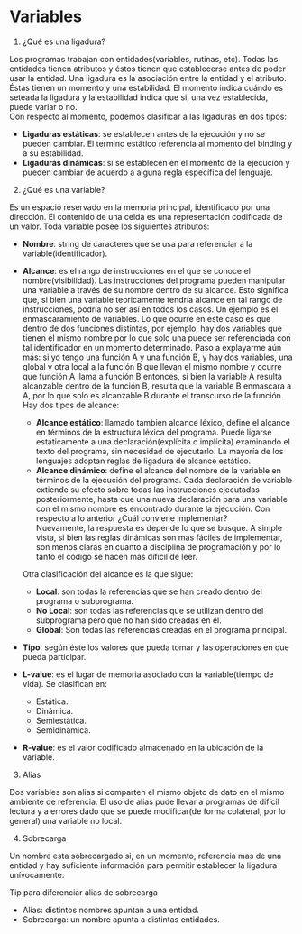 # Variables

1. ¿Qué es una ligadura?

Los programas trabajan con entidades(variables, rutinas, etc). Todas las entidades tienen atributos y éstos tienen que establecerse antes de poder usar la entidad. Una ligadura es la asociación entre la entidad y el atributo. Éstas tienen un momento y una estabilidad. El momento indica cuándo es seteada la ligadura y la estabilidad indica que si, una vez establecida, puede variar o no.  
Con respecto al momento, podemos clasificar a las ligaduras en dos tipos:
* **Ligaduras estáticas**: se establecen antes de la ejecución y no se pueden cambiar. El termino estático referencia al momento del binding y a su estabilidad.
* **Ligaduras dinámicas**: si se establecen en el momento de la ejecución y pueden cambiar de acuerdo a alguna regla específica del lenguaje.

2. ¿Qué es una variable?

Es un espacio reservado en la memoria principal, identificado por una dirección. El contenido de una celda es una representación codificada de un valor. Toda variable posee los siguientes atributos:
* **Nombre**: string de caracteres que se usa para referenciar a la variable(identificador).
* **Alcance**: es el rango de instrucciones en el que se conoce el nombre(visibilidad). Las instrucciones del programa pueden manipular una variable a través de su nombre dentro de su alcance. Esto significa que, si bien una variable teoricamente tendría alcance en tal rango de instrucciones, podría no ser así en todos los casos. Un ejemplo es el enmascaramiento de variables. Lo que ocurre en este caso es que dentro de dos funciones distintas, por ejemplo, hay dos variables que tienen el mismo nombre por lo que solo una puede ser referenciada con tal identificador en un momento determinado. Paso a explayarme aún más: si yo tengo una función A y una función B, y hay dos variables, una global y otra local a la función B que llevan el mismo nombre y ocurre que función A llama a función B entonces, si bien la variable A resulta alcanzable dentro de la función B, resulta que la variable B enmascara a A, por lo que solo es alcanzable B durante el transcurso de la función.  
Hay dos tipos de alcance:
	+ **Alcance estático**: llamado también alcance léxico, define el alcance en términos de la estructura léxica del programa. Puede ligarse estáticamente a una declaración(explícita o implícita) examinando el texto del programa, sin necesidad de ejecutarlo. La mayoría de los lenguajes adoptan reglas de ligadura de alcance estático.
	+ **Alcance dinámico**: define el alcance del nombre de la variable en términos de la ejecución del programa. Cada declaración de variable extiende su efecto sobre todas las instrucciones ejecutadas posteriormente, hasta que una nueva declaración para una variable con el mismo nombre es encontrado durante la ejecución.
	Con respecto a lo anterior ¿Cuál conviene implementar?  
	Nuevamente, la respuesta es depende lo que se busque. A simple vista, si bien las reglas dinámicas son mas fáciles de implementar, son menos claras en cuanto a disciplina de programación y por lo tanto el código se hacen mas difícil de leer.

	Otra clasificación del alcance es la que sigue:
	+ **Local**: son todas la referencias que se han creado dentro del programa o subprograma.
	+ **No Local**: son todas las referencias que se utilizan dentro del subprograma pero que no han sido creadas en él.
	+ **Global**: Son todas las referencias creadas en  el programa principal.
* **Tipo**: según éste los valores que pueda tomar y las operaciones en que pueda participar.
* **L-value**: es el lugar de memoria asociado con la variable(tiempo de vida). Se clasifican en:
	+ Estática.
	+ Dinámica.
	+ Semiestática.
	+ Semidinámica.
* **R-value**: es el valor codificado almacenado en la ubicación de la variable.

3. Alias

Dos variables son alias si comparten el mismo objeto de dato en el mismo ambiente de referencia. El uso de alias pude llevar a programas de difícil lectura y a errores dado que se puede modificar(de forma colateral, por lo general) una variable no local.

4. Sobrecarga

Un nombre esta sobrecargado si, en un momento, referencia mas de una entidad y hay suficiente información para permitir establecer la ligadura unívocamente.

Tip para diferenciar alias de sobrecarga
* Alias: distintos nombres apuntan a una entidad.
* Sobrecarga: un nombre apunta a distintas entidades.
